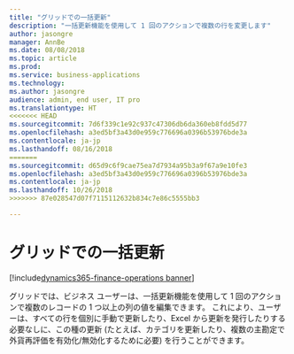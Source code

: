 ```yaml
---
title: "グリッドでの一括更新"
description: "一括更新機能を使用して 1 回のアクションで複数の行を変更します"
author: jasongre
manager: AnnBe
ms.date: 08/08/2018
ms.topic: article
ms.prod: 
ms.service: business-applications
ms.technology: 
ms.author: jasongre
audience: admin, end user, IT pro
ms.translationtype: HT
<<<<<<< HEAD
ms.sourcegitcommit: 7d6f339c1e92c937c47306db6da360eb8fdd5d77
ms.openlocfilehash: a3ed5bf3a43d0e959c776696a0396b53976bde3a
ms.contentlocale: ja-jp
ms.lasthandoff: 08/16/2018
=======
ms.sourcegitcommit: d65d9c6f9cae75ea7d7934a95b3a9f67a9e10fe3
ms.openlocfilehash: a3ed5bf3a43d0e959c776696a0396b53976bde3a
ms.contentlocale: ja-jp
ms.lasthandoff: 10/26/2018
>>>>>>> 87e028547d07f7115112632b834c7e86c5555bb3

---
```


# <a name="mass-update-in-grids"></a>グリッドでの一括更新

[!include[dynamics365-finance-operations banner](../includes/dynamics365-finance-operations.md)]

グリッドでは、ビジネス ユーザーは、一括更新機能を使用して 1 回のアクションで複数のレコードの 1 つ以上の列の値を編集できます。 これにより、ユーザーは、すべての行を個別に手動で更新したり、Excel から更新を発行したりする必要なしに、この種の更新 (たとえば、カテゴリを更新したり、複数の主勘定で外貨再評価を有効化/無効化するために必要) を行うことができます。   


